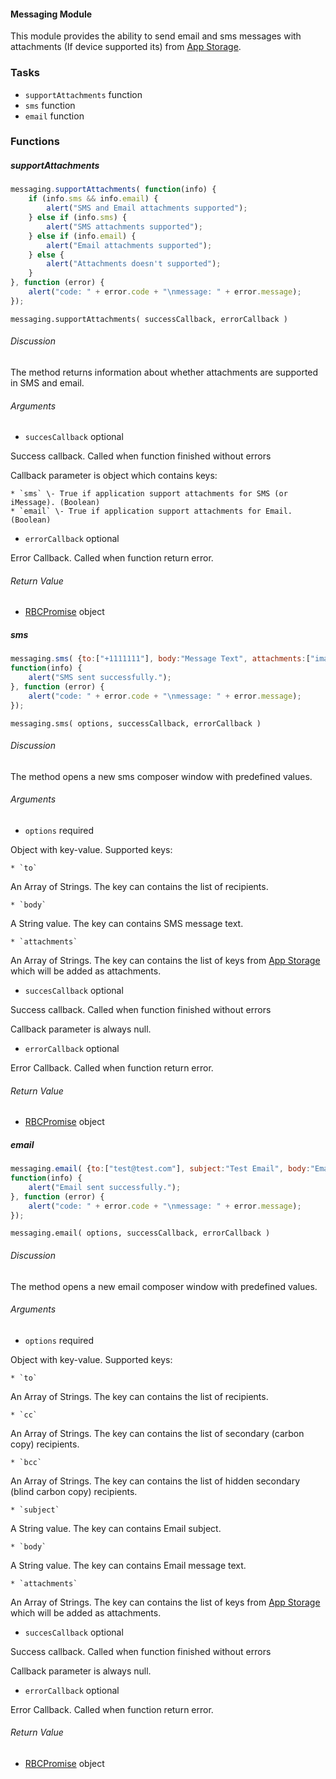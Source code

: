 #### Messaging Module

This module provides the ability to send email and sms messages with
attachments (If device supported its) from [App Storage](#app-storage-module).

### Tasks

  * `supportAttachments` function
  * `sms` function
  * `email` function

### Functions

##### supportAttachments

```javascript
messaging.supportAttachments( function(info) {  
    if (info.sms && info.email) {  
        alert("SMS and Email attachments supported");  
    } else if (info.sms) {  
        alert("SMS attachments supported");  
    } else if (info.email) {  
        alert("Email attachments supported");  
    } else {  
        alert("Attachments doesn't supported");  
    }  
}, function (error) {  
    alert("code: " + error.code + "\nmessage: " + error.message);  
});
```

`messaging.supportAttachments( successCallback, errorCallback )`

###### Discussion

The method returns information about whether attachments are supported in SMS and email.

###### Arguments

  * `succesCallback` optional

Success callback. Called when function finished without errors

Callback parameter is object which contains keys:

    * `sms` \- True if application support attachments for SMS (or iMessage). (Boolean)
    * `email` \- True if application support attachments for Email. (Boolean)

  * `errorCallback` optional

Error Callback. Called when function return error.

###### Return Value

  * [RBCPromise](#kernel-promise) object

##### sms

```javascript
messaging.sms( {to:["+1111111"], body:"Message Text", attachments:["image_key"]}, 
function(info) {  
    alert("SMS sent successfully.");  
}, function (error) {  
    alert("code: " + error.code + "\nmessage: " + error.message);  
});
```

`messaging.sms( options, successCallback, errorCallback )`

###### Discussion

The method opens a new sms composer window with predefined values.

###### Arguments

  * `options` required

Object with key-value. Supported keys:

    * `to`

An Array of Strings. The key can contains the list of recipients.

    * `body`

A String value. The key can contains SMS message text.

    * `attachments`

An Array of Strings. The key can contains the list of keys from [App Storage](#app-storage-module) which will be added as attachments.

  * `succesCallback` optional

Success callback. Called when function finished without errors

Callback parameter is always null.

  * `errorCallback` optional

Error Callback. Called when function return error.

###### Return Value

  * [RBCPromise](#kernel-promise) object

##### email

```javascript
messaging.email( {to:["test@test.com"], subject:"Test Email", body:"Email Message Text", attachments:["image_key"]},
function(info) {  
    alert("Email sent successfully.");  
}, function (error) {  
    alert("code: " + error.code + "\nmessage: " + error.message);  
});
```

`messaging.email( options, successCallback, errorCallback )`

###### Discussion

The method opens a new email composer window with predefined values.

###### Arguments

  * `options` required

Object with key-value. Supported keys:

    * `to`

An Array of Strings. The key can contains the list of recipients.

    * `cc`

An Array of Strings. The key can contains the list of secondary (carbon copy)
recipients.

    * `bcc`

An Array of Strings. The key can contains the list of hidden secondary (blind
carbon copy) recipients.

    * `subject`

A String value. The key can contains Email subject.

    * `body`

A String value. The key can contains Email message text.

    * `attachments`

An Array of Strings. The key can contains the list of keys from [App Storage](#app-storage-module) which will be added as attachments.

  * `succesCallback` optional

Success callback. Called when function finished without errors

Callback parameter is always null.

  * `errorCallback` optional

Error Callback. Called when function return error.

###### Return Value

  * [RBCPromise](#kernel-promise) object